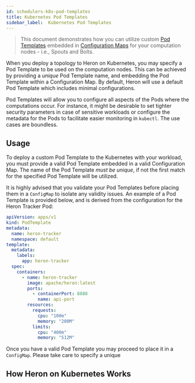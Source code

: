 ```yaml
---
id: schedulers-k8s-pod-templates
title: Kubernetes Pod Templates
sidebar_label:  Kubernetes Pod Templates
---
```

<!--
    Licensed to the Apache Software Foundation (ASF) under one
    or more contributor license agreements.  See the NOTICE file
    distributed with this work for additional information
    regarding copyright ownership.  The ASF licenses this file
    to you under the Apache License, Version 2.0 (the
    "License"); you may not use this file except in compliance
    with the License.  You may obtain a copy of the License at
      http://www.apache.org/licenses/LICENSE-2.0
    Unless required by applicable law or agreed to in writing,
    software distributed under the License is distributed on an
    "AS IS" BASIS, WITHOUT WARRANTIES OR CONDITIONS OF ANY
    KIND, either express or implied.  See the License for the
    specific language governing permissions and limitations
    under the License.
-->

> This document demonstrates how you can utilize custom [Pod Templates](https://kubernetes.io/docs/concepts/workloads/pods/#pod-templates) embedded in [Configuration Maps](https://kubernetes.io/docs/concepts/configuration/configmap/) for your computation nodes - i.e., Spouts and Bolts.

When you deploy a topology to Heron on Kubernetes, you may specify a Pod Template to be used on the computation nodes. This can be achieved by providing a *unique* Pod Template name, and embedding the Pod Template within a Configuration Map. By default, Heron will use a default Pod Template which includes minimal configurations.

Pod Templates will allow you to configure all aspects of the Pods where the computations occur. For instance, it might be desirable to set tighter security parameters in case of sensitive workloads or configure the metadata for the Pods to facilitate easier monitoring in `kubectl`. The use cases are boundless.

## Usage

To deploy a custom Pod Template to the Kubernetes with your workload, you must provide a valid Pod Template embedded in a valid Configuration Map. The name of the Pod Template *must be unique*, if not the first match for the specified Pod Template will be utilized.

It is highly advised that you validate your Pod Templates before placing them in a `ConfigMap` to isolate any validity issues. An example of a Pod Template is provided below, and is derived from the configuration for the Heron Tracker Pod:

```yaml
apiVersion: apps/v1
kind: PodTemplate
metadata:
  name: heron-tracker
  namespace: default
template:
  metadata:
    labels:
      app: heron-tracker
  spec:
    containers:
      - name: heron-tracker
        image: apache/heron:latest
        ports:
          - containerPort: 8888
            name: api-port
        resources:
          requests:
            cpu: "100m"
            memory: "200M"
          limits:
            cpu: "400m"
            memory: "512M"
```
Once you have a valid Pod Template you may proceed to place it in a `ConfigMap`. Please take care to specify a unique 


## How Heron on Kubernetes Works
